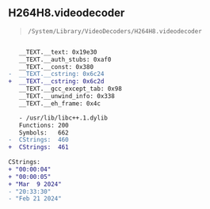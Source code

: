 ## H264H8.videodecoder

> `/System/Library/VideoDecoders/H264H8.videodecoder`

```diff

   __TEXT.__text: 0x19e30
   __TEXT.__auth_stubs: 0xaf0
   __TEXT.__const: 0x380
-  __TEXT.__cstring: 0x6c24
+  __TEXT.__cstring: 0x6c2d
   __TEXT.__gcc_except_tab: 0x98
   __TEXT.__unwind_info: 0x338
   __TEXT.__eh_frame: 0x4c

   - /usr/lib/libc++.1.dylib
   Functions: 200
   Symbols:   662
-  CStrings:  460
+  CStrings:  461
 
CStrings:
+ "00:00:04"
+ "00:00:05"
+ "Mar  9 2024"
- "20:33:30"
- "Feb 21 2024"

```
